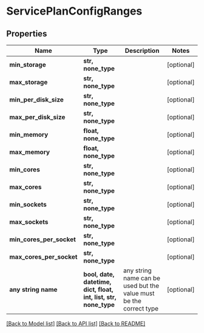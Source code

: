 # ServicePlanConfigRanges


## Properties
Name | Type | Description | Notes
------------ | ------------- | ------------- | -------------
**min_storage** | **str, none_type** |  | [optional] 
**max_storage** | **str, none_type** |  | [optional] 
**min_per_disk_size** | **str, none_type** |  | [optional] 
**max_per_disk_size** | **str, none_type** |  | [optional] 
**min_memory** | **float, none_type** |  | [optional] 
**max_memory** | **float, none_type** |  | [optional] 
**min_cores** | **str, none_type** |  | [optional] 
**max_cores** | **str, none_type** |  | [optional] 
**min_sockets** | **str, none_type** |  | [optional] 
**max_sockets** | **str, none_type** |  | [optional] 
**min_cores_per_socket** | **str, none_type** |  | [optional] 
**max_cores_per_socket** | **str, none_type** |  | [optional] 
**any string name** | **bool, date, datetime, dict, float, int, list, str, none_type** | any string name can be used but the value must be the correct type | [optional]

[[Back to Model list]](../README.md#documentation-for-models) [[Back to API list]](../README.md#documentation-for-api-endpoints) [[Back to README]](../README.md)


